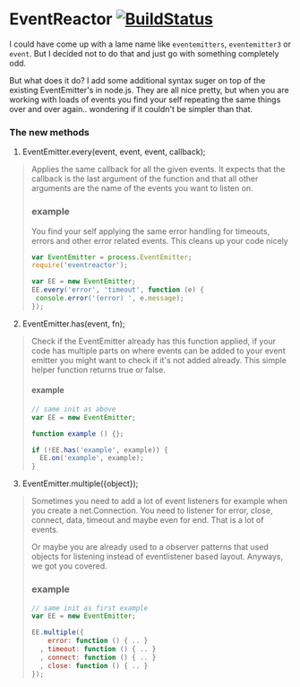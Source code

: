 # EventReactor [![BuildStatus](https://secure.travis-ci.org/observing/eventreactor.png)](http://travis-ci.org/observing/eventreactor)

I could have come up with a lame name like `eventemitters`, `eventemitter3` or
`event`. But I decided not to do that and just go with something completely
odd.

But what does it do? I add some additional syntax suger on top of the existing
EventEmitter's in node.js. They are all nice pretty, but when you are working
with loads of events you find your self repeating the same things over and over
again.. wondering if it couldn't be simpler than that.

### The new methods

1. EventEmitter.every(event, event, event, callback);

> Applies the same callback for all the given events. It expects that the
> callback is the last argument of the function and that all other arguments
> are the name of the events you want to listen on.
>
> ### example
> You find your self applying the same error handling for timeouts, errors and
> other error related events. This cleans up your code nicely
>
> ```js
> var EventEmitter = process.EventEmitter;
> require('eventreactor');
>
> var EE = new EventEmitter;
> EE.every('error', 'timeout', function (e) {
>  console.error('(error) ', e.message);
> });
> ```

2. EventEmitter.has(event, fn);

> Check if the EventEmitter already has this function applied, if your code has
> multiple parts on where events can be added to your event emitter you might
> want to check if it's not added already. This simple helper function returns
> true or false.
>
> #### example
>
> ```js
> // same init as above
> var EE = new EventEmitter;
>
> function example () {};
>
> if (!EE.has('example', example)) {
>   EE.on('example', example);
> }
> ```

3. EventEmitter.multiple({object});

> Sometimes you need to add a lot of event listeners for example when you
> create a net.Connection. You need to listener for error, close, connect,
> data, timeout and maybe even for end. That is a lot of events.
>
> Or maybe you are already used to a observer patterns that used objects for
> listening instead of eventlistener based layout. Anyways, we got you covered.
>
> ### example
>
>```js
> // same init as first example
> var EE = new EventEmitter;
>
> EE.multiple({
>     error: function () { .. }
>   , timeout: function () { .. }
>   , connect: function () { .. }
>   , close: function () { .. }
> });
> ```

